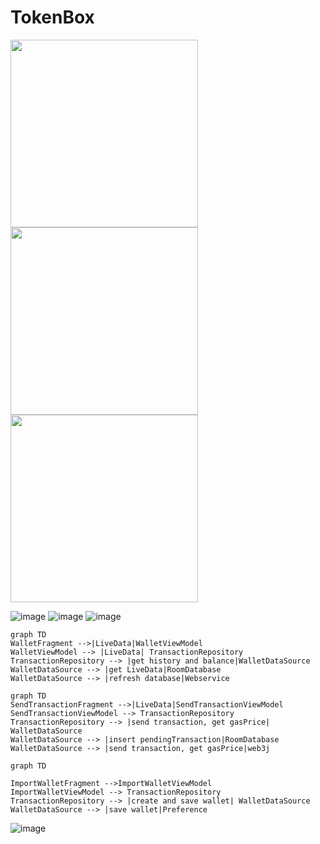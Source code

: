 # TokenBox

<img src="d1.png" width="300">
<img src="d2.png" width="300">
<img src="d3.png" width="300">

![image](d1.png)
![image](d2.png)
![image](d3.png)

```
graph TD
WalletFragment -->|LiveData|WalletViewModel 
WalletViewModel --> |LiveData| TransactionRepository
TransactionRepository --> |get history and balance|WalletDataSource
WalletDataSource --> |get LiveData|RoomDatabase
WalletDataSource --> |refresh database|Webservice
```

```
graph TD
SendTransactionFragment -->|LiveData|SendTransactionViewModel 
SendTransactionViewModel --> TransactionRepository
TransactionRepository --> |send transaction, get gasPrice| WalletDataSource
WalletDataSource --> |insert pendingTransaction|RoomDatabase
WalletDataSource --> |send transaction, get gasPrice|web3j
```

```
graph TD

ImportWalletFragment -->ImportWalletViewModel 
ImportWalletViewModel --> TransactionRepository
TransactionRepository --> |create and save wallet| WalletDataSource
WalletDataSource --> |save wallet|Preference
```

![image](DualPhoneTransactionDemo.gif)
